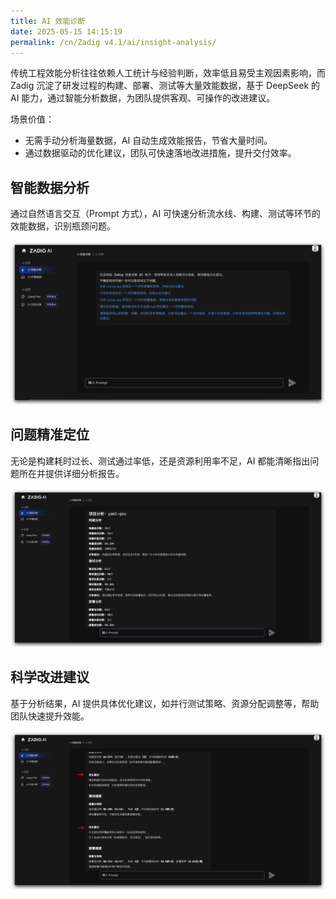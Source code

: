 ```yaml
---
title: AI 效能诊断
date: 2025-05-15 14:15:19
permalink: /cn/Zadig v4.1/ai/insight-analysis/
---
```


传统工程效能分析往往依赖人工统计与经验判断，效率低且易受主观因素影响，而 Zadig 沉淀了研发过程的构建、部署、测试等大量效能数据，基于 DeepSeek 的 AI 能力，通过智能分析数据，为团队提供客观、可操作的改进建议。

场景价值：
- 无需手动分析海量数据，AI 自动生成效能报告，节省大量时间。
- 通过数据驱动的优化建议，团队可快速落地改进措施，提升交付效率。

## 智能数据分析

通过自然语言交互（Prompt 方式），AI 可快速分析流水线、构建、测试等环节的效能数据，识别瓶颈问题。

![insight](../../../_images/ai_insight_analysis_1.png)

## 问题精准定位

无论是构建耗时过长、测试通过率低，还是资源利用率不足，AI 都能清晰指出问题所在并提供详细分析报告。

![insight](../../../_images/ai_insight_analysis_2.png)

## 科学改进建议

基于分析结果，AI 提供具体优化建议，如并行测试策略、资源分配调整等，帮助团队快速提升效能。

![insight](../../../_images/ai_insight_analysis_3.png)